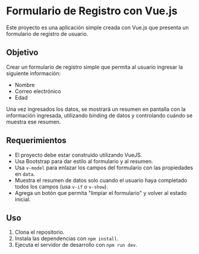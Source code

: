 # Formulario de Registro con Vue.js

Este proyecto es una aplicación simple creada con Vue.js que presenta un formulario de registro de usuario.

## Objetivo

Crear un formulario de registro simple que permita al usuario ingresar la siguiente información:
- Nombre
- Correo electrónico
- Edad

Una vez ingresados los datos, se mostrará un resumen en pantalla con la información ingresada, utilizando binding de datos y controlando cuándo se muestra ese resumen.

## Requerimientos

- El proyecto debe estar construido utilizando VueJS.
- Usa Bootstrap para dar estilo al formulario y al resumen.
- Usa `v-model` para enlazar los campos del formulario con las propiedades en `data`.
- Muestra el resumen de datos solo cuando el usuario haya completado todos los campos (usa `v-if` o `v-show`).
- Agrega un botón que permita "limpiar el formulario" y volver al estado inicial.

## Uso

1.  Clona el repositorio.
2.  Instala las dependencias con `npm install`.
3.  Ejecuta el servidor de desarrollo con `npm run dev`.